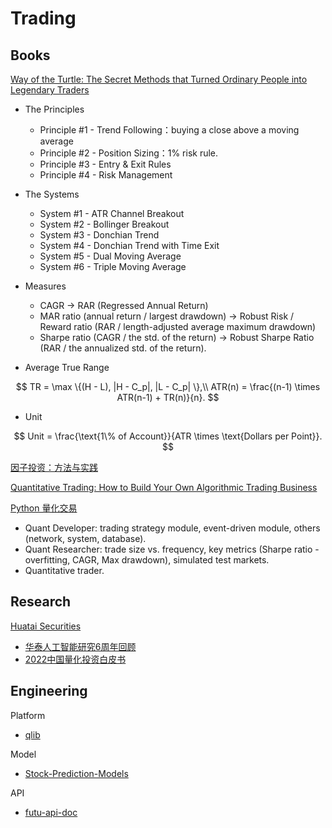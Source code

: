 # Trading

## Books

[Way of the Turtle: The Secret Methods that Turned Ordinary People into Legendary Traders](https://weread.qq.com/web/bookDetail/a7f3237059b445a7fe05e36)

* The Principles
  * Principle #1 - Trend Following：buying a close above a moving average
  * Principle #2 - Position Sizing：1% risk rule.
  * Principle #3 - Entry & Exit Rules
  * Principle #4 - Risk Management

* The Systems
  * System #1 - ATR Channel Breakout
  * System #2 - Bollinger Breakout
  * System #3 - Donchian Trend
  * System #4 - Donchian Trend with Time Exit
  * System #5 - Dual Moving Average
  * System #6 - Triple Moving Average

* Measures
  * CAGR -> RAR (Regressed Annual Return)
  * MAR ratio (annual return / largest drawdown) -> Robust Risk / Reward ratio (RAR /  length-adjusted average maximum drawdown)
  * Sharpe ratio (CAGR / the std. of the return) -> Robust Sharpe Ratio (RAR / the annualized std. of the return).

* Average True Range

$$
TR = \max \{(H - L), |H - C_p|, |L - C_p| \},\\
ATR(n) = \frac{(n-1) \times ATR(n-1) + TR(n)}{n}.
$$

* Unit

$$
Unit = \frac{\text{1\% of Account}}{ATR \times \text{Dollars per Point}}.
$$

[因子投资：方法与实践](https://weread.qq.com/web/bookDetail/a0532d80720439a9a055795)

[Quantitative Trading: How to Build Your Own Algorithmic Trading Business](https://weread.qq.com/web/bookDetail/183325e0811e1a570g013878)

[Python 量化交易](https://weread.qq.com/web/bookDetail/c6332ff07191463ac6344e4)

* Quant Developer: trading strategy module, event-driven module, others (network, system, database).
* Quant Researcher: trade size vs. frequency, key metrics (Sharpe ratio - overfitting, CAGR, Max drawdown), simulated test markets.
* Quantitative trader.

## Research

[Huatai Securities](https://inst.htsc.com/research)

* [华泰人工智能研究6周年回顾](https://inst.htsc.com/research/report?reportId=3810458132)
* [2022中国量化投资白皮书](https://bigquant.com/quantwhitepaper/2022)

## Engineering

Platform

* [qlib](https://github.com/microsoft/qlib)

Model

* [Stock-Prediction-Models](https://github.com/huseinzol05/Stock-Prediction-Models#data-explorations)

API

* [futu-api-doc](https://openapi.futunn.com/futu-api-doc/)
